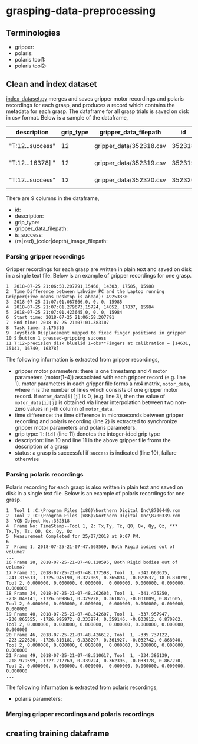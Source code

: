 # grasping-data-preprocessing

## Terminologies
* gripper: 
* polaris: 
* polaris tool1:
* polaris tool2:

## Clean and index dataset
[index_dataset.py](bin/index_dataset.py) merges and saves gripper motor recordings and polaris recordings for each grasp, and produces a record which contains the metadata for each grasp. The dataframe for all grasp trials is saved on disk in csv format. Below is a sample of the dataframe,

|description|grip_type|gripper_data_filepath|id|is_success|rs_color_image_filepath|rs_depth_image_filepath|zed_color_image_filepath|zed_depth_image_filepath|
|--- | --- | --- | --- | --- | --- | --- | --- | ---|
"T:12...success"|12|gripper_data/352318.csv|352318|True|data-sample/25Jul2018-2 images/352318_RS_color.npy|data-sample/25Jul2018-2 images/352318_RS_depth.npy|data-sample/25Jul2018-2 images/352318_ZED_color.npy|data-sample/25Jul2018-2 images/352318_ZED_depth.npy
"T:12...16378] "|12|gripper_data/352319.csv|352319|False|data-sample/25Jul2018-2 images/352319_RS_color.npy|data-sample/25Jul2018-2 images/352319_RS_depth.npy|data-sample/25Jul2018-2 images/352319_ZED_color.npy|data-sample/25Jul2018-2 images/352319_ZED_depth.npy
"T:12...success"|12|gripper_data/352320.csv|352320|True|data-sample/25Jul2018-2 images/352320_RS_color.npy|data-sample/25Jul2018-2 images/352320_RS_depth.npy|data-sample/25Jul2018-2 images/352320_ZED_color.npy|data-sample/25Jul2018-2 images/352320_ZED_depth.npy

There are 9 columns in the dataframe,
* id:
* description:
* grip_type:
* gripper_data_filepath:
* is_success:
* (rs|zed)_(color|depth)_image_filepath:
### Parsing gripper recordings
Gripper recordings for each grasp are written in plain text and saved on disk in a single text file. Below is an example of gripper recordings for one grasp. 
```
1  2018-07-25 21:06:58.207791,15468, 14303, 17585, 15988
2  Time Difference between Labview PC and the Laptop running Gripper(+ive means Desktop is ahead): 49253330
3  2018-07-25 21:07:01.087666,0, 0, 0, 15985
4  2018-07-25 21:07:01.279673,15724, 14052, 17837, 15984
5  2018-07-25 21:07:01.423645,0, 0, 0, 15984
6  Start time: 2018-07-25 21:06:58.207791
7  End time: 2018-07-25 21:07:01.383107
8  Task_time: 3.175316
9  Joystick Displacement mapped to fixed finger positions in gripper
10 S:button 1 pressed-gripping success
11 T:12-precision disk bluelid 1-obs**Fingers at calibration = [14631, 15141, 16749, 16378]
```
The following information is extracted from gripper recordings,
* gripper motor parameters: there is one timestamp and 4 motor parameters (motor[1-4]) associated with each gripper record (e.g. line 1). motor parameters in each gripper file forms a nx4 matrix, `motor_data`, where n is the number of lines which consists of one gripper motor record. If `motor_data[i][j]` is 0, (e.g. line 3), then the value of `motor_data[i][j]` is obtained via linear interpolation between two non-zero values in j-th column of `motor_data`. 
* time difference: the time difference in microseconds between gripper recording and polaris recording (line 2) is extracted to synchronize gripper motor parameters and polaris parameters.
* grip type: `T:[id]` (line 11) denotes the integer-ided grip type
* description: line 10 and line 11 in the above gripper file froms the description of a grasp
* status: a grasp is successful if `success` is indicated (line 10), failure otherwise
### Parsing polaris recordings
Polaris recording for each grasp is also written in plain text and saved on disk in a single text file. Below is an example of polaris recordings for one grasp.
```
1  Tool 1 :C:\Program Files (x86)\Northern Digital Inc\8700449.rom
2  Tool 2 :C:\Program Files (x86)\Northern Digital Inc\8700339.rom
3  YCB Object No.:352318
4  Frame No: TimeStamp--Tool 1, 2: Tx,Ty, Tz, Q0, Qx, Qy, Qz, *** Tx,Ty, Tz, Q0, Qx, Qy, Qz
5  Measurement Completed for 25/07/2018 at 9:07 PM.
6
7  Frame 1, 2018-07-25-21-07-47.668569, Both Rigid bodies out of volume?
...
16 Frame 28, 2018-07-25-21-07-48.128595, Both Rigid bodies out of volume?
17 Frame 31, 2018-07-25-21-07-48.177598, Tool  1, -343.663635, -241.315613, -1725.945190, 0.327069, 0.365894, -0.029537, 18 0.870791, Tool 2, 0.000000, 0.000000, 0.000000,  0.000000, 0.000000, 0.000000, 0.000000
18 Frame 34, 2018-07-25-21-07-48.262603, Tool  1, -341.475250, -238.048141, -1726.609863, 0.329228, 0.361876, -0.031009, 0.871605, Tool 2, 0.000000, 0.000000, 0.000000,  0.000000, 0.000000, 0.000000, 0.000000
19 Frame 40, 2018-07-25-21-07-48.342607, Tool  1, -337.957947, -230.865555, -1726.995972, 0.333874, 0.359146, -0.033812, 0.870862, Tool 2, 0.000000, 0.000000, 0.000000,  0.000000, 0.000000, 0.000000, 0.000000
20 Frame 46, 2018-07-25-21-07-48.426612, Tool  1, -335.737122, -223.222626, -1726.810181, 0.338297, 0.361927, -0.032742, 0.868040, Tool 2, 0.000000, 0.000000, 0.000000,  0.000000, 0.000000, 0.000000, 0.000000
21 Frame 49, 2018-07-25-21-07-48.510617, Tool  1, -334.386139, -218.979599, -1727.212769, 0.339724, 0.362396, -0.033178, 0.867270, Tool 2, 0.000000, 0.000000, 0.000000,  0.000000, 0.000000, 0.000000, 0.000000
...
```
The following information is extracted from polaris recordings,
* polaris parameters:
### Merging gripper recordings and polaris recordings

## creating training dataframe
